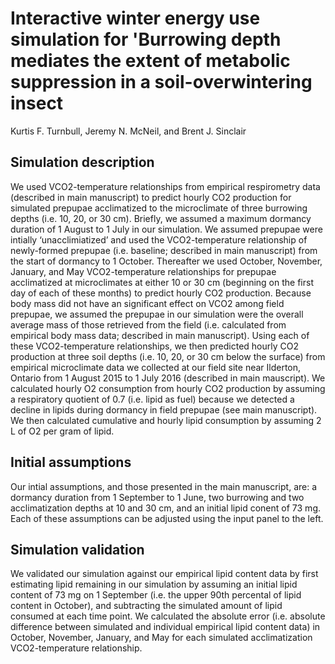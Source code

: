 # Interactive winter energy use simulation for 'Burrowing depth mediates the extent of metabolic suppression in a soil-overwintering insect
Kurtis F. Turnbull, Jeremy N. McNeil, and Brent J. Sinclair
## Simulation description
We used VCO2-temperature relationships from empirical respirometry data (described in main manuscript) to predict hourly CO2 production for simulated prepupae acclimatized to the microclimate of three burrowing depths (i.e. 10, 20, or 30 cm). Briefly, we assumed a maximum dormancy duration of 1 August to 1 July in our simulation. We assumed prepupae were intially ‘unacclimiatized’ and used the VCO2-temperature relationship of newly-formed prepupae (i.e. baseline; described in main manuscript) from the start of dormancy to 1 October. Thereafter we used October, November, January, and May VCO2-temperature relationships for prepupae acclimatized at microclimates at either 10 or 30 cm (beginning on the first day of each of these months) to predict hourly CO2 production. Because body mass did not have an significant effect on VCO2 among field prepupae, we assumed the prepupae in our simulation were the overall average mass of those retrieved from the field (i.e. calculated from empirical body mass data; described in main manuscript). Using each of these VCO2-temperature relationships, we then predicted hourly CO2 production at three soil depths (i.e. 10, 20, or 30 cm below the surface) from empirical microclimate data we collected at our field site near Ilderton, Ontario from 1 August 2015 to 1 July 2016 (described in main mauscript). We calculated hourly O2 consumption from hourly CO2 production by assuming a respiratory quotient of 0.7 (i.e. lipid as fuel) because we detected a decline in lipids during dormancy in field prepupae (see main manuscript). We then calculated cumulative and hourly lipid consumption by assuming 2 L of O2 per gram of lipid.
## Initial assumptions
Our intial assumptions, and those presented in the main manuscript, are: a dormancy duration from 1 September to 1 June, two burrowing and two acclimatization depths at 10 and 30 cm, and an initial lipid conent of 73 mg. Each of these assumptions can be adjusted using the input panel to the left.
## Simulation validation
We validated our simulation against our empirical lipid content data by first estimating lipid remaining in our simulation by assuming an initial lipid content of 73 mg on 1 September (i.e. the upper 90th percental of lipid content in October), and subtracting the simulated amount of lipid consumed at each time point. We calculated the absolute error (i.e. absolute difference between simulated and individual empirical lipid content data) in October, November, January, and May for each simulated acclimatization VCO2-temperature relationship.
